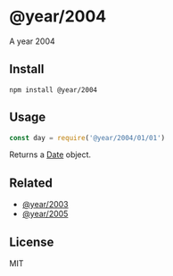 # @year/2004

A year 2004

## Install

~~~
npm install @year/2004
~~~

## Usage

~~~js
const day = require('@year/2004/01/01')
~~~

Returns a [Date](https://developer.mozilla.org/en-US/docs/Web/JavaScript/Reference/Global_Objects/Date) object.

## Related

* [@year/2003](https://github.com/antonmedv/year/tree/master/packages/2003)
* [@year/2005](https://github.com/antonmedv/year/tree/master/packages/2005)

## License

MIT
